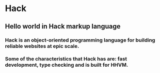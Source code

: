 # Hack
## Hello world in Hack markup language

### Hack is an object-oriented programming language for building reliable websites at epic scale.
### Some of the characteristics that Hack has are: fast development, type checking and is built for HHVM.